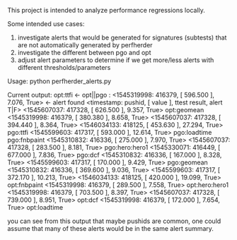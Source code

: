 This project is intended to analyze performance regressions locally.

Some intended use cases:
1) investigate alerts that would be generated for signatures (subtests) that are not automatically generated by perfherder
2) investigate the different between pgo and opt
3) adjust alert parameters to determine if we get more/less alerts with different thresholds/parameters

Usage:
  python perfherder_alerts.py

Current output:
  opt:ttfi                                            <- opt||pgo : <metric> 
  <1545319998: 416379, [ 596.500 ], 7.076, True>      <- alert found <timestamp: pushid, [ value ], ttest result, alert T|F>
  <1545607037: 417328, [ 626.500 ], 9.357, True>
  opt:geomean
  <1545319998: 416379, [ 380.380 ], 8.658, True>
  <1545607037: 417328, [ 394.440 ], 8.364, True>
  <1546034133: 418125, [ 453.630 ], 27.294, True>
  pgo:ttfi
  <1545599603: 417317, [ 593.000 ], 12.614, True>
  pgo:loadtime
  pgo:fnbpaint
  <1545310832: 416336, [ 275.000 ], 7.970, True>
  <1545607037: 417328, [ 283.500 ], 8.181, True>
  pgo:hero:hero1
  <1545330071: 416449, [ 677.000 ], 7.836, True>
  pgo:dcf
  <1545310832: 416336, [ 167.000 ], 8.328, True>
  <1545599603: 417317, [ 170.000 ], 9.429, True>
  pgo:geomean
  <1545310832: 416336, [ 369.600 ], 9.036, True>
  <1545599603: 417317, [ 372.170 ], 10.213, True>
  <1546034133: 418125, [ 420.000 ], 19.099, True>
  opt:fnbpaint
  <1545319998: 416379, [ 289.500 ], 7.558, True>
  opt:hero:hero1
  <1545319998: 416379, [ 703.500 ], 8.397, True>
  <1545607037: 417328, [ 739.000 ], 8.951, True>
  opt:dcf
  <1545319998: 416379, [ 172.000 ], 7.654, True>
  opt:loadtime

you can see from this output that maybe pushids are common, one could assume that many of these alerts would be in the same alert summary.